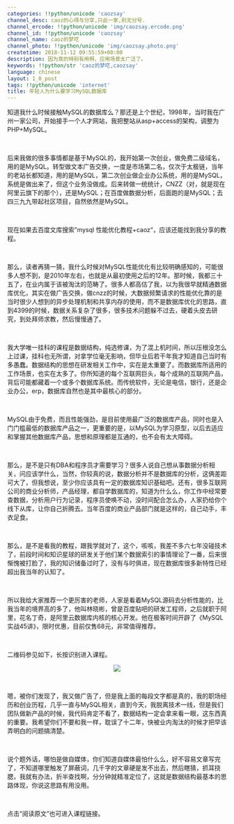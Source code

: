 ```yaml
---
categories: !!python/unicode 'caozsay'
channel_desc: caoz的心得与分享,只此一家,别无分号.
channel_ercode: !!python/unicode 'img/caozsay.ercode.png'
channel_id: !!python/unicode 'caozsay'
channel_name: caoz的梦呓
channel_photo: !!python/unicode 'img/caozsay.photo.png'
createtime: 2018-11-12 09:55:59+00:00
description: 因为真的特别有用啊，应用场景太广泛了。
keywords: !!python/str 'caoz的梦呓,caozsay'
language: chinese
layout: 1_0_post
tags: !!python/unicode 'internet'
title: 年轻人为什么要学习MySQL数据库
---
```

<div class="rich_media_content" id="js_content">
<p>
         知道我什么时候接触MySQL的数据库么？那还是上个世纪，1998年，当时我在广州一家公司，开始接手一个人才网站，我把整站从asp+access的架构，调整为PHP+MySQL。
         <br/>
</p>
<p>
<br/>
</p>
<p>
         后来我做的很多事情都是基于MySQL的，我开始第一次创业，做免费二级域名，用的是MySQL。转型做文本广告交换，一度是市场第二名，仅次于太极链，当年的老站长都知道，用的是MySQL，第二次创业做企业办公系统，用的是MySQL，系统是做出来了，但这个业务没做成。后来转做一统统计，CNZZ（对，就是现在阿里云旗下的那个），还是MySQL；在百度做数据分析，后面跑的是MySQL；去四三九九带起社区项目，自然依然是MySQL。
        </p>
<p>
<br/>
</p>
<p>
         现在如果去百度文库搜索”mysql 性能优化教程+caoz“，应该还能找到我分享的教程。
        </p>
<p>
<br/>
</p>
<p>
         那么，读者再猜一猜，我什么时候对MySQL性能优化有比较明确感知的，可能很多人想不到，是2010年左右，也就是从最初使用之后的12年。那时候，我都三十五了，在业内属于该被淘汰的范畴了。很多人都高估了我，以为我很早就精通数据库优化，其实在做广告交换，做cnzz的时候，大数据频繁请求的性能优化靠的是当时很少人想到的异步处理机制和共享内存的使用，而不是数据库优化的思路，直到4399的时候，数据关系复杂了很多，很多技术问题躲不过去，硬着头皮去研究，到处拜师求教，然后慢慢通了。
        </p>
<p>
<br/>
</p>
<p>
         我大学唯一挂科的课程是数据结构，纯选修课，为了混上机时间，所以压根没怎么上过课，挂科也无所谓，对拿学位毫无影响，但毕业后若干年我才知道自己当时有多愚蠢。数据结构的思想在研发相关工作中，实在是太重要了。而数据库所适用的工作场景，也实在太多了。你所知道的每个互联网巨头，每个成熟的互联网产品，背后可能都藏着一个或多个数据库系统。而传统软件，无论是电信，银行，还是企业办公，erp，数据库自然也是其中最核心的部分。
        </p>
<p>
<br/>
</p>
<p>
         MySQL由于免费，而且性能强劲，是目前使用最广泛的数据库产品，同时也是入门门槛最低的数据库产品之一，更重要的是，以MySQL为学习原型，以后去适应和掌握其他数据库产品，思想和原理都是互通的，也不会有太大障碍。
        </p>
<p>
<br/>
</p>
<p>
         那么，是不是只有DBA和程序员才需要学习？很多人说自己想从事数据分析相关，问应该学什么，当然，你较真的说，数据分析并不是数据库的分析，这俩差距可大了，但我想说，至少你应该具有一定的数据库知识基础吧。还有，很多互联网公司的商业分析师，产品经理，都自学数据库的，知道为什么么，你工作中经常要查数据，分析用户行为记录，程序员使唤不动，没时间配合怎么办，人家扔给你个线下从库，让你自己折腾去。当年百度的商业产品部门就是这样的，自己动手，丰衣足食。
        </p>
<p>
<br/>
</p>
<p>
         那么，是不是看我的教程，跟我学就对了，这个，咳咳，我差不多六七年没碰技术了，前段时间和知识星球的研发关于他们某个数据索引的事情理论了一番，后来很惭愧被打脸了，我的知识储备过时了，没有与时俱进，现在数据库很多新特性已经超出我当年的认知了。
        </p>
<p>
<br/>
</p>
<p>
         所以我给大家推荐一个更厉害的老师，人家是看着MySQL源码去分析性能的，比我当年的境界高的多了，他叫林晓彬，曾是百度贴吧的研发工程师，之后就职于阿里，花名丁奇，是阿里云数据库内核的核心开发。他在极客时间开辟了《MySQL实战45讲》，限时优惠，目前仅售68元，非常值得推荐。
        </p>
<p>
<br/>
</p>
<p>
         二维码参见如下，长按识别进入课程。
        </p>
<p style="text-align: center;">
<img class="" data-copyright="0" data-ratio="1.7785829307568437" data-s="300,640" data-src="" data-type="jpeg" data-w="1242" src="{{ '/img/nBKX0s8fer3GSJ36P3KhjIvRZ8rm0ARtsIC0pUrwIjF0pibrQTxTlhZuTqLcp9icbbibp28ZQqticA7lEIDictqywMw.jpeg' | prepend: site.img | replace: '//','/' }}" style=""/>
</p>
<p>
<br/>
</p>
<p>
         嗯，被你们发现了，我又做广告了，但是我上面的每段文字都是真的，我的职场经历和创业历程，几乎一直与MySQL相关，直到今天，我脱离技术一线，但是我们团队做新产品的时候，我代码肯定不看了，数据结构一定会拿来看一眼，这东西真的重要。我希望你们不要和我一样，耽误了十二年，快被业内淘汰的时候才把早该弄明白的问题搞清楚。
        </p>
<p>
<br/>
</p>
<p>
         说个题外话，哪怕是做自媒体，你们知道自媒体最怕什么么，好不容易文章写完了，不知道哪里触发了屏蔽词，几千字的文章硬是发不出去，然后瞎猜，抓耳挠腮，我就有办法，折半查找啊，分分钟就精准定位了，这就是数据结构最基本的思路体现，你说这思路有用没用。
        </p>
<p>
<br/>
</p>
<p>
         点击“阅读原文”也可进入课程链接。
        </p>
</div>